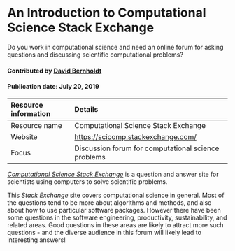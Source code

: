 # An Introduction to Computational Science Stack Exchange
<!--deck text start-->
Do you work in computational science and need an online forum for asking questions and discussing scientific computational problems? 
<!--deck text end-->

#### Contributed by [David Bernholdt](http://github.com/bernhold)
#### Publication date: July 20, 2019 

Resource information | Details
:--- | :--- 
Resource name  | Computational Science Stack Exchange
Website  | https://scicomp.stackexchange.com/
Focus | Discussion forum for computational science problems

*[Computational Science Stack Exchange](https://scicomp.stackexchange.com/)* is a question and answer site for scientists using computers to solve scientific problems.

This *Stack Exchange* site covers computational science in general.  Most of the questions tend to be more about algorithms and methods, and also about how to use particular software packages.  However there have been some questions in the software engineering, productivity, sustainability, and related areas.  Good questions in these areas are likely to attract more such questions - and the diverse audience in this forum will likely lead to interesting answers!

<!---
     Native image is too large.  Need to reduce size for reasonable display.
![alt text](https://cdn.sstatic.net/Sites/stackoverflow/company/img/logos/se/se-logo.png "Stack Exchange Logo")
--->


<!---
Publish: yes
Categories: Collaboration
Topics: Discussion and question sites
Tags: website, service
Level: 2
Prerequisites: defaults
Aggregate: none
--->
